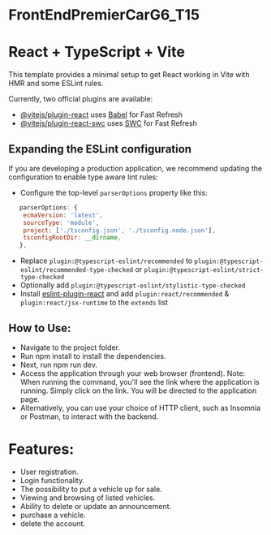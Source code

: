 # FrontEndPremierCarG6_T15
# React + TypeScript + Vite

This template provides a minimal setup to get React working in Vite with HMR and some ESLint rules.

Currently, two official plugins are available:

- [@vitejs/plugin-react](https://github.com/vitejs/vite-plugin-react/blob/main/packages/plugin-react/README.md) uses [Babel](https://babeljs.io/) for Fast Refresh
- [@vitejs/plugin-react-swc](https://github.com/vitejs/vite-plugin-react-swc) uses [SWC](https://swc.rs/) for Fast Refresh

## Expanding the ESLint configuration

If you are developing a production application, we recommend updating the configuration to enable type aware lint rules:

- Configure the top-level `parserOptions` property like this:

```js
   parserOptions: {
    ecmaVersion: 'latest',
    sourceType: 'module',
    project: ['./tsconfig.json', './tsconfig.node.json'],
    tsconfigRootDir: __dirname,
   },
```

- Replace `plugin:@typescript-eslint/recommended` to `plugin:@typescript-eslint/recommended-type-checked` or `plugin:@typescript-eslint/strict-type-checked`
- Optionally add `plugin:@typescript-eslint/stylistic-type-checked`
- Install [eslint-plugin-react](https://github.com/jsx-eslint/eslint-plugin-react) and add `plugin:react/recommended` & `plugin:react/jsx-runtime` to the `extends` list




## How to Use:
- Navigate to the project folder.
- Run npm install to install the dependencies.
- Next, run npm run dev.
- Access the application through your web browser (frontend).
Note: When running the command, you'll see the link where the application is running. Simply click on the link.
You will be directed to the application page.
- Alternatively, you can use your choice of HTTP client, such as Insomnia or Postman, to interact with the backend.

 # Features:

- User registration.
- Login functionality.
- The possibility to put a vehicle up for sale.
- Viewing and browsing of listed vehicles.
- Ability to delete or update an announcement.
- purchase a vehicle.
- delete the account.


